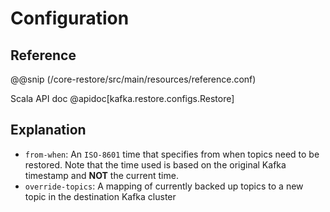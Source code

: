 # Configuration

## Reference

@@snip (/core-restore/src/main/resources/reference.conf)

Scala API doc @apidoc[kafka.restore.configs.Restore]

## Explanation

* `from-when`: An `ISO-8601` time that specifies from when topics need to be restored. Note that the time used is based
  on the original Kafka timestamp and **NOT** the current time.
* `override-topics`: A mapping of currently backed up topics to a new topic in the destination Kafka cluster
